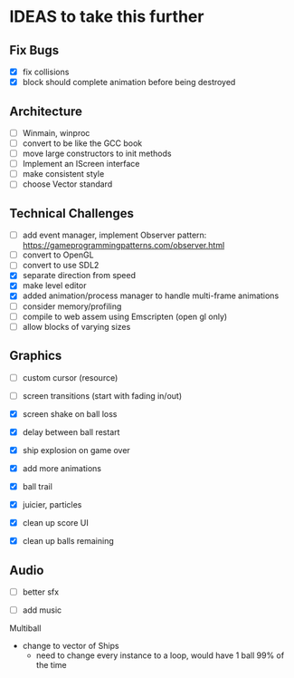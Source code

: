 # IDEAS to take this further

## Fix Bugs
- [x] fix collisions
- [x] block should complete animation before being destroyed

## Architecture
- [ ] Winmain, winproc
- [ ] convert to be like the GCC book
- [ ] move large constructors to init methods
- [ ] Implement an IScreen interface
- [ ] make consistent style
- [ ] choose Vector standard

## Technical Challenges
- [ ] add event manager, implement Observer pattern: https://gameprogrammingpatterns.com/observer.html
- [ ] convert to OpenGL
- [ ] convert to use SDL2
- [X] separate direction from speed
- [X] make level editor
- [X] added animation/process manager to handle multi-frame animations
- [ ] consider memory/profiling
- [ ] compile to web assem using Emscripten (open gl only)
- [ ] allow blocks of varying sizes

## Graphics
- [ ] custom cursor (resource)
- [ ] screen transitions (start with fading in/out)
- [x] screen shake on ball loss
- [x] delay between ball restart
- [x] ship explosion on game over
- [x] add more animations
- [x] ball trail
- [x] juicier, particles
- [x] clean up score UI
- [x] clean up balls remaining


## Audio
- [ ] better sfx
- [ ] add music


Multiball
- change to vector of Ships
    - need to change every instance to a loop, would have 1 ball 99% of the time